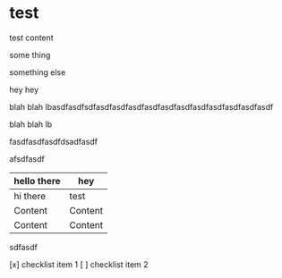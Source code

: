 # test

test content

some thing

something else

hey hey

blah blah lbasdfasdfsdfasdfasdfasdfasdfasdfasdfasdfasdfasdfasdfasdf

blah blah lb

fasdfasdfasdfdsadfasdf

afsdfasdf

| hello there | hey     |
| ----------- | ------- |
| hi there    | test    |
| Content     | Content |
| Content     | Content |

sdfasdf

[x] checklist item 1
[ ] checklist item 2
